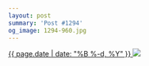 ```yaml
---
layout: post
summary: 'Post #1294'
og_image: 1294-960.jpg
---
```


<p>
 <time>
  <a href="/1294">
   {{ page.date | date: "%B %-d, %Y" }}
  </a>
 </time>
 <a href="/1294">
  <img sizes="(min-width: 700px) 50vw, calc(100vw - 2rem)" src="{{ site.assets_url }}/1294-480.jpg" srcset="{{ site.assets_url }}/1294-240.jpg 240w, {{ site.assets_url }}/1294-480.jpg 480w, {{ site.assets_url }}/1294-720.jpg 720w, {{ site.assets_url }}/1294-960.jpg 960w"/>
 </a>
</p>
